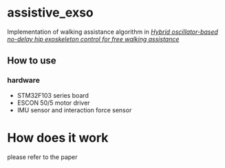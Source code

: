 # assistive_exso

Implementation of walking assistance algorithm in *[Hybrid oscillator-based no-delay hip exoskeleton control for free walking assistance](https://www.emerald.com/insight/content/doi/10.1108/IR-02-2021-0038/full/html)*

## How to use

### hardware

* STM32F103 series board
* ESCON 50/5 motor driver
* IMU sensor and interaction force sensor

# How does it work

please refer to the paper
